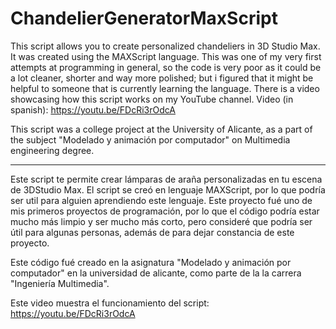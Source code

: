 # ChandelierGeneratorMaxScript

This script allows you to create personalized chandeliers in 3D Studio Max. It was created using the MAXScript language. This was one of my very first attempts at programming in general, so the code is very poor as it could be a lot cleaner, shorter and way more polished; but i figured that it might be helpful to someone that is currently learning the language. There is a video showcasing how this script works on my YouTube channel.
Video (in spanish): https://youtu.be/FDcRi3rOdcA

This script was a college project at the University of Alicante, as a part of the subject "Modelado y animación por computador" on Multimedia engineering degree.

----------------------

Este script te permite crear lámparas de araña personalizadas en tu escena de 3DStudio Max. El script se creó en lenguaje MAXScript, por lo que podría ser util para alguien aprendiendo este lenguaje. Este proyecto fué uno de mis primeros proyectos de programación, por lo que el código podría estar mucho más limpio y ser mucho más corto, pero consideré que podría ser útil para algunas personas, además de para dejar constancia de este proyecto.

Este código fué creado en la asignatura "Modelado y animación por computador" en la universidad de alicante, como parte de la la carrera "Ingeniería Multimedia".

Este video muestra el funcionamiento del script: https://youtu.be/FDcRi3rOdcA
